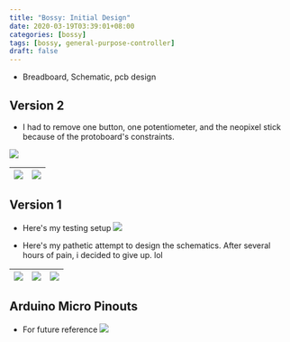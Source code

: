 ```yaml
---
title: "Bossy: Initial Design"
date: 2020-03-19T03:39:01+08:00
categories: [bossy]
tags: [bossy, general-purpose-controller]
draft: false
---
```



- Breadboard, Schematic, pcb design

## Version 2
- I had to remove one button, one potentiometer, and the neopixel stick because of the protoboard's constraints.

![](/robotics-blog/v2-layout.png)

|![](/robotics-blog/v2-wip-1.JPG)|![](/robotics-blog/soldered-components-5.jpg)|
| ---------- | ---------- |

## Version 1

- Here's my testing setup
![](/robotics-blog/v1-breadboard.png)

- Here's my pathetic attempt to design the schematics. After several hours of pain, i decided to give up. lol

|![](/robotics-blog/v1-messy-pcb.png)|![](/robotics-blog/v1-messy-schematic.png)|![](/robotics-blog/breadboard.png)|
| ---------- | ---------- | ---------- |


## Arduino Micro Pinouts
- For future reference
![](/robotics-blog/arduino-micro.png)

